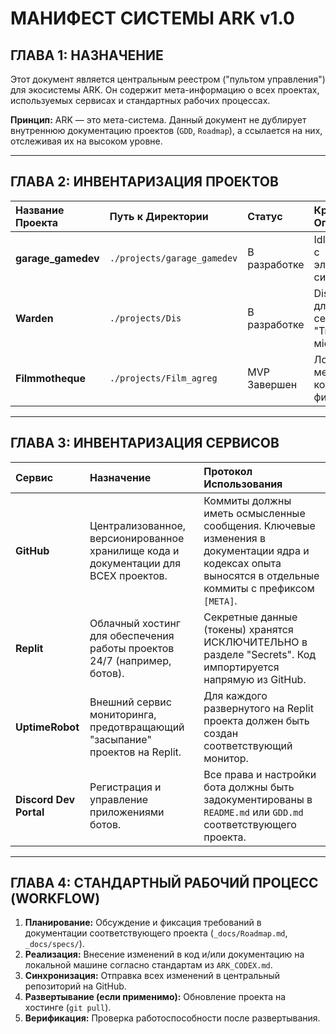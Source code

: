 # МАНИФЕСТ СИСТЕМЫ ARK v1.0

## ГЛАВА 1: НАЗНАЧЕНИЕ

Этот документ является центральным реестром ("пультом управления") для экосистемы ARK. Он содержит мета-информацию о всех проектах, используемых сервисах и стандартных рабочих процессах.

**Принцип:** ARK — это мета-система. Данный документ не дублирует внутреннюю документацию проектов (`GDD`, `Roadmap`), а ссылается на них, отслеживая их на высоком уровне.

---

## ГЛАВА 2: ИНВЕНТАРИЗАЦИЯ ПРОЕКТОВ

| Название Проекта | Путь к Директории | Статус | Краткое Описание |
| :--- | :--- | :--- | :--- |
| **garage_gamedev** | `./projects/garage_gamedev`| В разработке | Idle-кликер с элементами симулятора. |
| **Warden** | `./projects/Dis` | В разработке | Discord-бот для сервера "Тихе місце". |
| **Filmmotheque** | `./projects/Film_agreg` | MVP Завершен | Локальный менеджер коллекции фильмов. |

---

## ГЛАВА 3: ИНВЕНТАРИЗАЦИЯ СЕРВИСОВ

| Сервис | Назначение | Протокол Использования |
| :--- | :--- | :--- |
| **GitHub** | Централизованное, версионированное хранилище кода и документации для ВСЕХ проектов. | Коммиты должны иметь осмысленные сообщения. Ключевые изменения в документации ядра и кодексах опыта выносятся в отдельные коммиты с префиксом `[META]`. |
| **Replit** | Облачный хостинг для обеспечения работы проектов 24/7 (например, ботов). | Секретные данные (токены) хранятся ИСКЛЮЧИТЕЛЬНО в разделе "Secrets". Код импортируется напрямую из GitHub. |
| **UptimeRobot** | Внешний сервис мониторинга, предотвращающий "засыпание" проектов на Replit. | Для каждого развернутого на Replit проекта должен быть создан соответствующий монитор. |
| **Discord Dev Portal**| Регистрация и управление приложениями ботов. | Все права и настройки бота должны быть задокументированы в `README.md` или `GDD.md` соответствующего проекта. |

---

## ГЛАВА 4: СТАНДАРТНЫЙ РАБОЧИЙ ПРОЦЕСС (WORKFLOW)

1.  **Планирование:** Обсуждение и фиксация требований в документации соответствующего проекта (`_docs/Roadmap.md`, `_docs/specs/`).
2.  **Реализация:** Внесение изменений в код и/или документацию на локальной машине согласно стандартам из `ARK_CODEX.md`.
3.  **Синхронизация:** Отправка всех изменений в центральный репозиторий на GitHub.
4.  **Развертывание (если применимо):** Обновление проекта на хостинге (`git pull`).
5.  **Верификация:** Проверка работоспособности после развертывания.